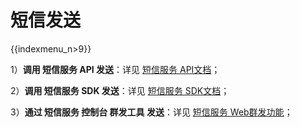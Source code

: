 # 短信发送

{{indexmenu_n>9}}

1）**调用 短信服务 API 发送**：详见 [短信服务 API文档](https://docs.ucloud.cn/management_monitor/usms/api_docs)；

2）**调用 短信服务 SDK 发送**：详见 [短信服务 SDK文档](https://docs.ucloud.cn/management_monitor/usms/sdk_docs/7001)；

3）**通过 短信服务 控制台 群发工具 发送**：详见 [短信服务 Web群发功能](https://docs.ucloud.cn/management_monitor/usms/guide/5003/309)；



